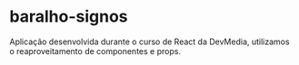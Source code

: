 # baralho-signos
Aplicação desenvolvida durante o curso de React da DevMedia, utilizamos o reaproveitamento de componentes e props.
